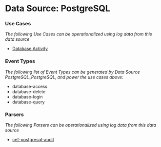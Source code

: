 Data Source: PostgreSQL
=======================

### Use Cases

_The following Use Cases can be operationalized using log data from this data source_

* [Database Activity](usecase_database_activity.md)


### Event Types

_The following list of Event Types can be generated by Data Source PostgreSQL_PostgreSQL, and power the use cases above:_

- database-access
- database-delete
- database-login
- database-query


### Parsers

_The following Parsers can be operationalized using log data from this data source_

* [cef-postgresql-audit](parserContent_cef-postgresql-audit.md)
